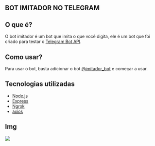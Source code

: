 ## BOT IMITADOR NO TELEGRAM

## O que é?

O bot imitador é um bot que imita o que você digita, ele é um bot que foi criado para testar o [Telegram Bot API](https://core.telegram.org/bots/api).

## Como usar?

Para usar o bot, basta adicionar o bot [@imitador_bot](https://t.me/imitador_08bot) e começar a usar.

## Tecnologias utilizadas

  * [Node.js](nodejs.org/en/)
  * [Express](expressjs.com/)
  * [Ngrok](ngrok.com/)
  * [axios](github.com/axios/axios)

## Img

![](https://user-images.githubusercontent.com/96514967/215730009-bd3c70b5-7a63-4fb6-b351-ca9db7946e0c.png)


